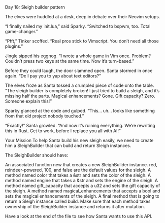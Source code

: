 Day 18: Sleigh builder pattern

The elves were huddled at a desk, deep in debate over their Neovim setups.

“I finally nailed my init.lua,” said Sparky. “Switched to bspwm, too. Total game-changer.”

“Pfft,” Tinker scoffed. “Real pros stick to Vimscript. You don’t need all those plugins.”

Jingle sipped his eggnog. “I wrote a whole game in Vim once. Problem? Couldn’t press two keys at the same time. Now it’s turn-based.”

Before they could laugh, the door slammed open. Santa stormed in once again. “Do I pay you to yap about text editors?”

The elves froze as Santa tossed a crumpled piece of code onto the table. “The sleigh builder is completely broken! I just tried to build a sleigh, and it’s missing half the parts. Magical enhancements? Gone. Gift capacity? Zero. Someone explain this!”

Sparky glanced at the code and gulped. “This… uh… looks like something from that old project nobody touched.”

“Exactly!” Santa growled. “And now it’s ruining everything. We’re rewriting this in Rust. Get to work, before I replace you all with AI!”

Your Mission
To help Santa build his new sleigh easily, we need to create him a SleighBuilder that can build and return Sleigh instances.

The SleighBuilder should have:

An associated function new that creates a new SleighBuilder instance.
red, reindeer-powered, 100, and false are the default values for the sleigh.
A method named color that takes a &str and sets the color of the sleigh.
A method named engine that takes a &str and sets the engine of the sleigh.
A method named gift_capacity that accepts a u32 and sets the gift capacity of the sleigh.
A method named magical_enhancements that accepts a bool and sets the magical enhancements of the sleigh.
A final method that is going to return a Sleigh instance called build.
Make sure that each method takes ownership of the SleighBuilder instance and returns it after mutation.

Have a look at the end of the file to see how Santa wants to use this API.
